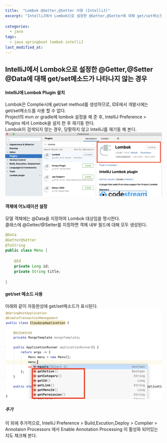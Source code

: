 ```yaml
---
title:  "Lombok @Getter,@Setter 사용 (IntelliJ)"
excerpt: "IntelliJ에서 Lombok으로 설정한 @Getter,@Setter에 대해 get/set메소드가 나타나지 않는 경우"

categories:
  - java
tags:
  - java springboot lombok intelliJ
last_modified_at: 
---
```

## IntelliJ에서 Lombok으로 설정한 @Getter,@Setter @Data에 대해 get/set메소드가 나타나지 않는 경우
     
#### IntelliJ에 Lombok Plugin 설치    
Lombok은 Complie시에 get/set method를 생성하므로, IDE에서 개발시에는 get/set메소드를 사용 할 수 없다.   
Project의 mvn or gradle에 lombok 설정을 해 준 후, IntelliJ Preference > Plugins 에서 Lombok을 설치 한 후 재기동 한다.   
Lombok이 검색되지 않는 경우, 당황하지 않고 IntelliJ를 재기동 해 본다.
![](https://github.com/lay126/lay126.github.io/blob/master/assets/images/intellij-lombok-1.png)
    
        
#### 객체에 어노테이션 설정               
모델 객체에는 @Data을 지정하여 Lombok 대상임을 명시한다.   
클래스에 @Getter/@Setter를 지정하면 객체 내부 필드에 대해 모두 생성된다. 

```java
@Data
@Getter@Setter
@ToString
public class Menu {

    @Id
    private Long id;
    private String title;

}
```
   
####  get/set 메소드 사용   
아래와 같이 자동완성에 get/set메소드가 표시된다. 
![](https://github.com/lay126/lay126.github.io/blob/master/assets/images/intellij-lombok-2.png)

   
##### 추가
이 외에 추가적으로, IntelliJ Preference > Build,Excution,Deploy > Complier > Annotaion Processors 에서 Enable Annotation Processing 이 활성화 되어있는지도 체크해 본다.
